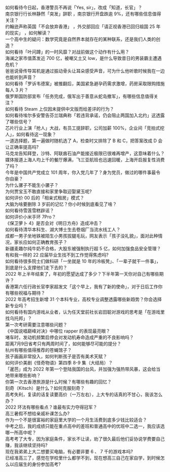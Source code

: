 如何看待今日起，香港警员不再说「Yes, sir」，改成「知道，长官」？  
南京银行行长林静然「突发」辞职 ，南京银行开盘跌逾 9%，还有哪些信息值得关注？  
约翰逊声称英国「不会放弃香港」 ，外交部回应「请正视香港已回归祖国 25 年的现实」 ，如何解读？  
一个高中生的疑问：数学究竟是自然界本就存在的某种联系，还是我们人类的创造？  
如何看待「叶问蹲」的一时风靡？对战前做这个动作有什么用？  
海澜之家市值蒸发近 700 亿，被嘲又土又 low，是什么导致昔日的男装霸主遭遇危机？  
爸爸说骨传导耳机是通过振动骨头让耳朵感受声音，可为什么他听歌时候我在一边也能听到声音？  
如何看待「罗诉韦德案」被推翻后，美国紧急避孕药需求激增，药房采取限购措施每人 3 片？  
俄罗斯国防部宣布「任务完成，俄军出于善意从蛇岛撤军」，有哪些信息值得关注？  
如何看待 Steam 上仅因未提供中文版而给差评的行为？  
如何看待埃尔多安警告芬兰瑞典称「若违背承诺，仍会阻止两国加入北约」这透露了哪些信号？  
芯片行业上演「抢人」大战，有员工提辞职，公司加薪 100%，企业间「竞拍式挖人」，如何看待这一现象？  
一道选择题，第一遍做时随机选了 A，检查时又排除了 B 和 C，把答案改成 D 会让正确率提高吗?  
马克龙告知拜登，沙特、阿联酋石油产能接近极限已很难再增产，这意味着什么？  
媒体报道上海人均上千的餐厅爆满，飞三亚航班也迅速回暖，上海开启报复性消费了吗？  
今年是中国共产党成立 101 周年，你入党几年了？身为党员，做过的哪件事最令你自豪？  
为什么骡子不能生小骡子？  
为何贾宝玉不敢直接和家里争取迎娶黛玉呢?  
如何评价 00 后的「相亲式租房」模式？  
大脑为啥要删除 3 岁前的记忆？你小时候到底看见了啥？  
如何看待雪莲雪糕辟谣？  
如何评价小米手环 7Pro？  
《保卫萝卜 4》是否会对《明日方舟》造成冲击？  
如何看待清华本科生、湖大博士生去卷烟厂当流水线工人？  
成都一男子坐地铁被陌生小男孩拔腿毛玩，网友表示「孩子没礼貌」，面对此种情况，家长应如何正确教育孩子？  
新疆麦趣尔纯牛奶不合格，大股东被强制执行超 5 亿，如何加强食品安全管理？  
有和我一样的 22 应届毕业生找不到工作觉得焦虑吗?  
如何看待很多院士们做科研「一坐就是 10 年的冷板凳」、「一辈子就干一件事」，到底是什么支撑他们走下去的？  
2022 年上半年结束了，年初的愿望达成了多少？下半年第一天你对自己有哪些期许？  
香港第六任行政长官李家超发文「这个早上，我有了新的使命」，对于日后工作你有哪些祝福与期待？  
2022 年高考招生新增 31 个本科专业，高校专业调整透露哪些新趋势？你会选择新专业吗？  
如何看待有国内游戏从业者，认为任天堂前社长岩田聪对游戏的思考是「在游戏里找乌托邦」？  
第一次考研需要注意哪些问题？  
《中国说唱巅峰对决》中哪位 rapper 的表现最亮眼？  
堵车时，发动机频繁启停会对发动机寿命造成严重的不良影响吗？  
距离7月9日省考只有两周时间了，如何能够尽可能的提分？  
杭州有哪些值得推荐的苍蝇馆子？  
孩子画画非常投入，如何判断孩子是否有美术天赋？  
如何评价美剧《怪奇物语》第四季 8-9 集（大结局）？  
「暹芭」成为 2022 年第一个登陆我国的台风，并加强为强热带风暴，这会给当地带来哪些影响？  
你第一次去香港旅游是什么时候？有哪些有趣的回忆？  
刻奇（Kitsch）是什么？如何克服刻奇？  
高考失利，复读的话复读要高价（一万左右），上大专的话真的不甘心，我该怎么办？  
2022 环法有哪些看点？谁最有实力夺得冠军？  
高三暑假不想给亲戚补课怎么办?  
作为一个不是很富裕的家庭里大学的一个月生活费到底多少钱比较适合？  
中考之后，我的成绩只能在重点高中的差班和普通高中的优班中二选一，我应该选哪一所高中呢？  
高考考了大专，因为家庭条件，家长不让读，劝了很久最后他们妥协说学费要自己赚，我该继续坚持吗?  
现在我弟弟上大二想要买电脑，有必要非要 6 、 7 千的游戏本吗?  
已经准高三了，感觉在学校里什么都学不到，现在想高三自己在家自学，到时候怎么以应届生的身份参加高考?  
